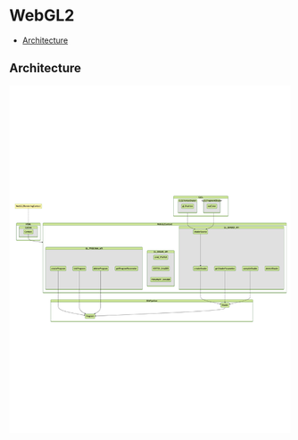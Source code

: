 # WebGL2

<!-- vscode-markdown-toc -->
* [Architecture](#Architecture)

<!-- vscode-markdown-toc-config
	numbering=false
	autoSave=true
	/vscode-markdown-toc-config -->
<!-- /vscode-markdown-toc -->


## <a name='Architecture'></a>Architecture 

<div align="center">
    <img src="./imgs/diagram.png"/>
</div>